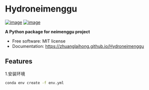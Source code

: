 # Hydroneimenggu


[![image](https://img.shields.io/pypi/v/Hydroneimenggu.svg)](https://pypi.python.org/pypi/Hydroneimenggu)
[![image](https://img.shields.io/conda/vn/conda-forge/Hydroneimenggu.svg)](https://anaconda.org/conda-forge/Hydroneimenggu)


**A Python package for neimenggu project**


-   Free software: MIT license
-   Documentation: https://zhuanglaihong.github.io/Hydroneimenggu
    

## Features

1.安装环境

```bash
conda env create -f env.yml
```
